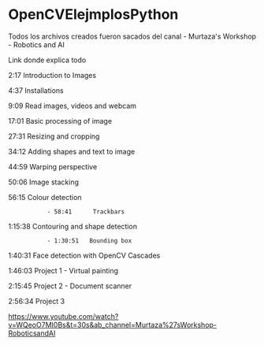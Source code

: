 # OpenCVElejmplosPython
 
 
Todos los archivos creados fueron sacados del canal - Murtaza's Workshop - Robotics and AI

Link donde explica todo

2:17       Introduction to Images

4:37       Installations

9:09       Read images, videos and webcam

17:01     Basic processing of image

27:31     Resizing and cropping

34:12     Adding shapes and text to image

44:59     Warping perspective

50:06     Image stacking

56:15     Colour detection

               - 58:41      Trackbars
               
1:15:38  Contouring and shape detection

               - 1:30:51   Bounding box
               
1:40:31  Face detection with OpenCV Cascades

1:46:03  Project 1 - Virtual painting

2:15:45  Project 2 - Document scanner

2:56:34  Project 3

https://www.youtube.com/watch?v=WQeoO7MI0Bs&t=30s&ab_channel=Murtaza%27sWorkshop-RoboticsandAI
